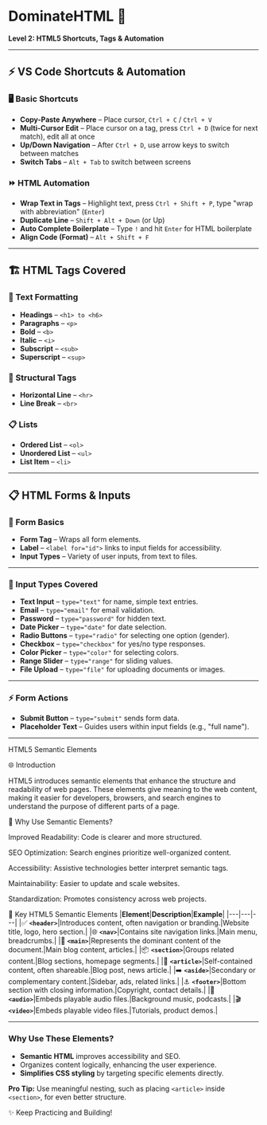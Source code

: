 # DominateHTML 🚀  
**Level 2: HTML5 Shortcuts, Tags & Automation**  

---  

## ⚡ VS Code Shortcuts & Automation  

### 🖥️ Basic Shortcuts  
- **Copy-Paste Anywhere** – Place cursor, `Ctrl + C` / `Ctrl + V`  
- **Multi-Cursor Edit** – Place cursor on a tag, press `Ctrl + D` (twice for next match), edit all at once  
- **Up/Down Navigation** – After `Ctrl + D`, use arrow keys to switch between matches  
- **Switch Tabs** – `Alt + Tab` to switch between screens  

### ⏩ HTML Automation  
- **Wrap Text in Tags** – Highlight text, press `Ctrl + Shift + P`, type "wrap with abbreviation" (`Enter`)  
- **Duplicate Line** – `Shift + Alt + Down` (or Up)  
- **Auto Complete Boilerplate** – Type `!` and hit `Enter` for HTML boilerplate  
- **Align Code (Format)** – `Alt + Shift + F`  

---  

## 🏗️ HTML Tags Covered  

### 📄 Text Formatting  
- **Headings** – `<h1> to <h6>`  
- **Paragraphs** – `<p>`  
- **Bold** – `<b>`  
- **Italic** – `<i>`  
- **Subscript** – `<sub>`  
- **Superscript** – `<sup>`  

### 📏 Structural Tags  
- **Horizontal Line** – `<hr>`  
- **Line Break** – `<br>`  

### 📋 Lists  
- **Ordered List** – `<ol>`  
- **Unordered List** – `<ul>`  
- **List Item** – `<li>`  

---  

## 📋 HTML Forms & Inputs  

### 🧩 Form Basics  
- **Form Tag** – Wraps all form elements.  
- **Label** – `<label for="id">` links to input fields for accessibility.  
- **Input Types** – Variety of user inputs, from text to files.  

---  

### 🔡 Input Types Covered  

- **Text Input** – `type="text"` for name, simple text entries.  
- **Email** – `type="email"` for email validation.  
- **Password** – `type="password"` for hidden text.  
- **Date Picker** – `type="date"` for date selection.  
- **Radio Buttons** – `type="radio"` for selecting one option (gender).  
- **Checkbox** – `type="checkbox"` for yes/no type responses.  
- **Color Picker** – `type="color"` for selecting colors.  
- **Range Slider** – `type="range"` for sliding values.  
- **File Upload** – `type="file"` for uploading documents or images.  

---  

### ⚡ Form Actions  

- **Submit Button** – `type="submit"` sends form data.  
- **Placeholder Text** – Guides users within input fields (e.g., "full name"). 
---
HTML5 Semantic Elements

🌐 Introduction

HTML5 introduces semantic elements that enhance the structure and readability of web pages. These elements give meaning to the web content, making it easier for developers, browsers, and search engines to understand the purpose of different parts of a page.

🚀 Why Use Semantic Elements?

Improved Readability: Code is clearer and more structured.

SEO Optimization: Search engines prioritize well-organized content.

Accessibility: Assistive technologies better interpret semantic tags.

Maintainability: Easier to update and scale websites.

Standardization: Promotes consistency across web projects.

🔧 Key HTML5 Semantic Elements
|**Element**|**Description**|**Example**|
|---|---|---|
|✅ **`<header>`**|Introduces content, often navigation or branding.|Website title, logo, hero section.|
|🌐 **`<nav>`**|Contains site navigation links.|Main menu, breadcrumbs.|
|🧱 **`<main>`**|Represents the dominant content of the document.|Main blog content, articles.|
|📦 **`<section>`**|Groups related content.|Blog sections, homepage segments.|
|📰 **`<article>`**|Self-contained content, often shareable.|Blog post, news article.|
|➡️ **`<aside>`**|Secondary or complementary content.|Sidebar, ads, related links.|
|⚓ **`<footer>`**|Bottom section with closing information.|Copyright, contact details.|
|🎵 **`<audio>`**|Embeds playable audio files.|Background music, podcasts.|
|🎬 **`<video>`**|Embeds playable video files.|Tutorials, product demos.|

---

### Why Use These Elements?

- **Semantic HTML** improves accessibility and SEO.
- Organizes content logically, enhancing the user experience.
- **Simplifies CSS styling** by targeting specific elements directly.

**Pro Tip:** Use meaningful nesting, such as placing `<article>` inside `<section>`, for even better structure.


✨ Keep Practicing and Building!  
